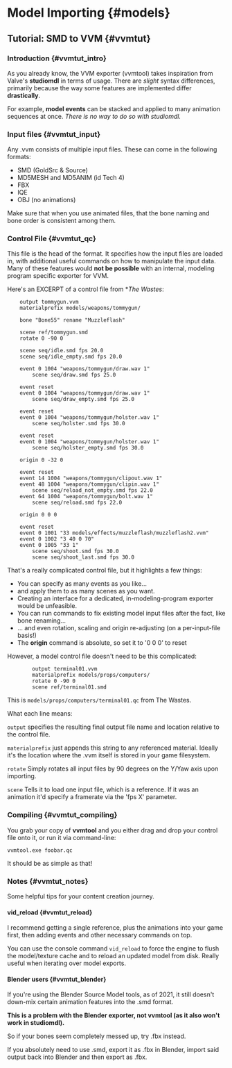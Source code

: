 # Model Importing {#models}

## Tutorial: SMD to VVM {#vvmtut}

### Introduction {#vvmtut_intro}

As you already know, the VVM exporter (vvmtool) takes inspiration from
Valve's **studiomdl** in terms of usage. There are *slight* syntax
differences, primarily because the way some features are implemented
differ **drastically**.

For example, **model events** can be stacked and applied to many
animation sequences at once. *There is no way to do so with studiomdl.*

### Input files {#vvmtut_input}

Any .vvm consists of multiple input files. These can come in the
following formats:

-   SMD (GoldSrc & Source)
-   MD5MESH and MD5ANIM (id Tech 4)
-   FBX
-   IQE
-   OBJ (no animations)

Make sure that when you use animated files, that the bone naming and
bone order is consistent among them.

### Control File {#vvmtut_qc}

This file is the head of the format. It specifies how the input files
are loaded in, with additional useful commands on how to manipulate the
input data. Many of these features would **not be possible** with an
internal, modeling program specific exporter for VVM.

Here's an EXCERPT of a control file from **The Wastes*:

```
    output tommygun.vvm
    materialprefix models/weapons/tommygun/

    bone "Bone55" rename "Muzzleflash"

    scene ref/tommygun.smd
    rotate 0 -90 0

    scene seq/idle.smd fps 20.0
    scene seq/idle_empty.smd fps 20.0

    event 0 1004 "weapons/tommygun/draw.wav 1"
        scene seq/draw.smd fps 25.0

    event reset
    event 0 1004 "weapons/tommygun/draw.wav 1"
        scene seq/draw_empty.smd fps 25.0

    event reset
    event 0 1004 "weapons/tommygun/holster.wav 1"
        scene seq/holster.smd fps 30.0

    event reset
    event 0 1004 "weapons/tommygun/holster.wav 1"
        scene seq/holster_empty.smd fps 30.0

    origin 0 -32 0

    event reset
    event 14 1004 "weapons/tommygun/clipout.wav 1"
    event 48 1004 "weapons/tommygun/clipin.wav 1"
        scene seq/reload_not_empty.smd fps 22.0
    event 64 1004 "weapons/tommygun/bolt.wav 1"
        scene seq/reload.smd fps 22.0

    origin 0 0 0

    event reset
    event 0 1001 "33 models/effects/muzzleflash/muzzleflash2.vvm"
    event 0 1002 "3 40 0 70"
    event 0 1005 "33 1"
        scene seq/shoot.smd fps 30.0
        scene seq/shoot_last.smd fps 30.0
```

That's a really complicated control file, but it highlights a few
things:

-   You can specify as many events as you like...
-   and apply them to as many scenes as you want.
-   Creating an interface for a dedicated, in-modeling-program exporter
    would be unfeasible.
-   You can run commands to fix existing model input files after the
    fact, like bone renaming...
-   ... and even rotation, scaling and origin re-adjusting (on a
    per-input-file basis!)
-   The **origin** command is absolute, so set it to '0 0 0' to reset

However, a model control file doesn't need to be this complicated:

```
        output terminal01.vvm
        materialprefix models/props/computers/
        rotate 0 -90 0
        scene ref/terminal01.smd
```

This is `models/props/computers/terminal01.qc` from The Wastes.

What each line means:

`output` specifies the resulting final output file name and location
relative to the control file.

`materialprefix` just appends this string to any referenced material.
Ideally it's the location where the .vvm itself is stored in your game
filesystem.

`rotate` Simply rotates all input files by 90 degrees on the Y/Yaw axis
upon importing.

`scene` Tells it to load one input file, which is a reference. If it was
an animation it'd specify a framerate via the 'fps X' parameter.

### Compiling {#vvmtut_compiling}

You grab your copy of **vvmtool** and you either drag
and drop your control file onto it, or run it via command-line:

`vvmtool.exe foobar.qc`

It should be as simple as that!

### Notes {#vvmtut_notes}

Some helpful tips for your content creation journey.

#### vid_reload {#vvmtut_reload}

I recommend getting a single reference, plus the animations into your
game first, then adding events and other necessary commands on top.

You can use the console command `vid_reload` to force the engine to
flush the model/texture cache and to reload an updated model from disk.
Really useful when iterating over model exports.

#### Blender users {#vvmtut_blender}

If you're using the Blender Source Model tools, as of 2021, it still
doesn't down-mix certain animation features into the .smd format.

**This is a problem with the Blender exporter, not vvmtool (as it also
won't work in studiomdl).**

So if your bones seem completely messed up, try .fbx instead.

If you absolutely need to use .smd, export it as .fbx in Blender, import
said output back into Blender and then export as .fbx.